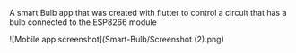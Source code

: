 A smart Bulb app that was created with flutter to control a circuit that has a bulb connected to the ESP8266 module

![Mobile app screenshot](Smart-Bulb/Screenshot (2).png)

